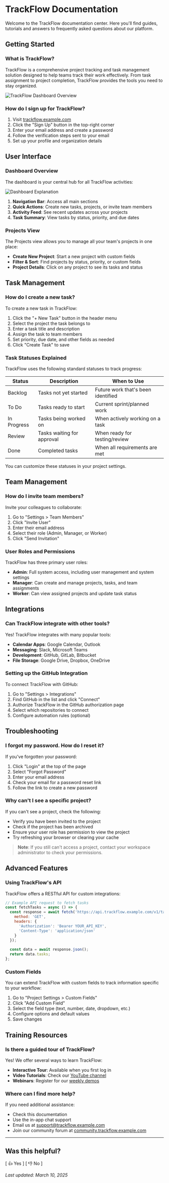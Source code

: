 # TrackFlow Documentation

Welcome to the TrackFlow documentation center. Here you'll find guides, tutorials and answers to frequently asked questions about our platform.

## Getting Started

### What is TrackFlow?

TrackFlow is a comprehensive project tracking and task management solution designed to help teams track their work effectively. From task assignment to project completion, TrackFlow provides the tools you need to stay organized.

![TrackFlow Dashboard Overview](amogus.jpg)

### How do I sign up for TrackFlow?

1. Visit [trackflow.example.com](https://trackflow.example.com)
2. Click the "Sign Up" button in the top-right corner
3. Enter your email address and create a password
4. Follow the verification steps sent to your email
5. Set up your profile and organization details

## User Interface

### Dashboard Overview

The dashboard is your central hub for all TrackFlow activities:

![Dashboard Explanation](shrek.webp)

1. **Navigation Bar**: Access all main sections
2. **Quick Actions**: Create new tasks, projects, or invite team members
3. **Activity Feed**: See recent updates across your projects
4. **Task Summary**: View tasks by status, priority, and due dates

### Projects View

The Projects view allows you to manage all your team's projects in one place:


- **Create New Project**: Start a new project with custom fields
- **Filter & Sort**: Find projects by status, priority, or custom fields
- **Project Details**: Click on any project to see its tasks and status

## Task Management

### How do I create a new task?

To create a new task in TrackFlow:

1. Click the "+ New Task" button in the header menu
2. Select the project the task belongs to
3. Enter a task title and description
4. Assign the task to team members
5. Set priority, due date, and other fields as needed
6. Click "Create Task" to save


### Task Statuses Explained

TrackFlow uses the following standard statuses to track progress:

| Status | Description | When to Use |
|--------|-------------|-------------|
| Backlog | Tasks not yet started | Future work that's been identified |
| To Do | Tasks ready to start | Current sprint/planned work |
| In Progress | Tasks being worked on | When actively working on a task |
| Review | Tasks waiting for approval | When ready for testing/review |
| Done | Completed tasks | When all requirements are met |

You can customize these statuses in your project settings.

## Team Management

### How do I invite team members?

Invite your colleagues to collaborate:

1. Go to "Settings > Team Members"
2. Click "Invite User"
3. Enter their email address
4. Select their role (Admin, Manager, or Worker)
5. Click "Send Invitation"

### User Roles and Permissions

TrackFlow has three primary user roles:

- **Admin**: Full system access, including user management and system settings
- **Manager**: Can create and manage projects, tasks, and team assignments
- **Worker**: Can view assigned projects and update task status

## Integrations

### Can TrackFlow integrate with other tools?

Yes! TrackFlow integrates with many popular tools:

- **Calendar Apps**: Google Calendar, Outlook
- **Messaging**: Slack, Microsoft Teams
- **Development**: GitHub, GitLab, Bitbucket
- **File Storage**: Google Drive, Dropbox, OneDrive


### Setting up the GitHub Integration

To connect TrackFlow with GitHub:

1. Go to "Settings > Integrations"
2. Find GitHub in the list and click "Connect"
3. Authorize TrackFlow in the GitHub authorization page
4. Select which repositories to connect
5. Configure automation rules (optional)

## Troubleshooting

### I forgot my password. How do I reset it?

If you've forgotten your password:

1. Click "Login" at the top of the page
2. Select "Forgot Password"
3. Enter your email address
4. Check your email for a password reset link
5. Follow the link to create a new password

### Why can't I see a specific project?

If you can't see a project, check the following:

- Verify you have been invited to the project
- Check if the project has been archived
- Ensure your user role has permission to view the project
- Try refreshing your browser or clearing your cache

> **Note**: If you still can't access a project, contact your workspace administrator to check your permissions.

## Advanced Features

### Using TrackFlow's API

TrackFlow offers a RESTful API for custom integrations:

```javascript
// Example API request to fetch tasks
const fetchTasks = async () => {
  const response = await fetch('https://api.trackflow.example.com/v1/tasks', {
    method: 'GET',
    headers: {
      'Authorization': 'Bearer YOUR_API_KEY',
      'Content-Type': 'application/json'
    }
  });
  
  const data = await response.json();
  return data.tasks;
};
```


### Custom Fields

You can extend TrackFlow with custom fields to track information specific to your workflow:

1. Go to "Project Settings > Custom Fields"
2. Click "Add Custom Field"
3. Select the field type (text, number, date, dropdown, etc.)
4. Configure options and default values
5. Save changes

## Training Resources

### Is there a guided tour of TrackFlow?

Yes! We offer several ways to learn TrackFlow:

- **Interactive Tour**: Available when you first log in
- **Video Tutorials**: Check our [YouTube channel](https://youtube.com/trackflow)
- **Webinars**: Register for our [weekly demos](https://trackflow.example.com/webinars)

### Where can I find more help?

If you need additional assistance:

- Check this documentation
- Use the in-app chat support
- Email us at support@trackflow.example.com
- Join our community forum at [community.trackflow.example.com](https://community.trackflow.example.com)

---

## Was this helpful?

[ 👍 Yes ] [ 👎 No ]

*Last updated: March 10, 2025*